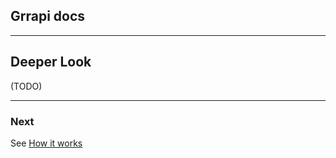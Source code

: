 ## Grrapi docs

---

## Deeper Look


(TODO)

---

### Next

See [How it works](./../README.md#how-it-works)